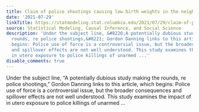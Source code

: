 ```yaml
---
title: Claim of police shootings causing low birth weights in the neighborhood
date: '2021-07-29'
linkTitle: https://statmodeling.stat.columbia.edu/2021/07/29/claim-of-police-shootings-causing-low-birth-weights-in-the-neighborhood/
source: Statistical Modeling, Causal Inference, and Social Science
description: 'Under the subject line, &#8220;A potentially dubious study making the
  rounds, re police shootings,&#8221; Gordon Danning links to this article, which
  begins: Police use of force is a controversial issue, but the broader consequences
  and spillover effects are not well understood. This study examines the impact of
  in utero exposure to police killings of unarmed ...'
disable_comments: true
---
```

Under the subject line, &#8220;A potentially dubious study making the rounds, re police shootings,&#8221; Gordon Danning links to this article, which begins: Police use of force is a controversial issue, but the broader consequences and spillover effects are not well understood. This study examines the impact of in utero exposure to police killings of unarmed ...